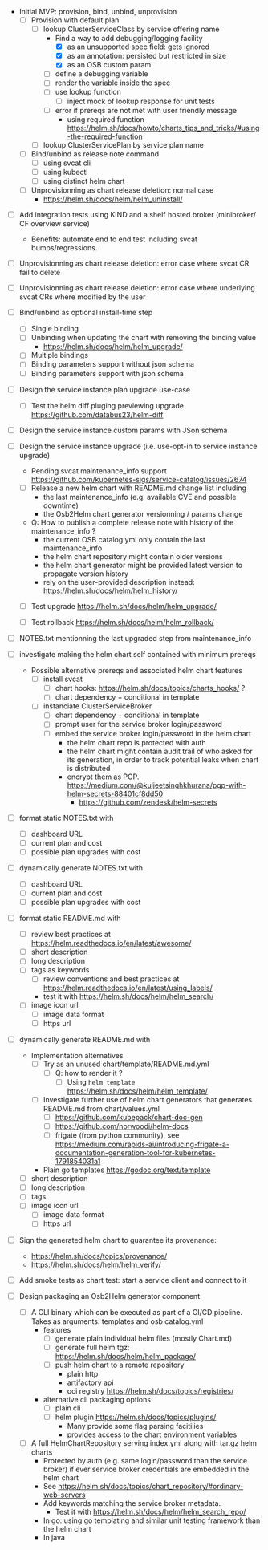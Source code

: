 

* Initial MVP: provision, bind, unbind, unprovision
    * [ ] Provision with default plan
        * [ ] lookup ClusterServiceClass by service offering name
            * Find a way to add debugging/logging facility
               * [x] as an unsupported spec field: gets ignored
               * [x] as an annotation: persisted but restricted in size
               * [x] as an OSB custom param
            * [ ] define a debugging variable
            * [ ] render the variable inside the spec
            * [ ] use lookup function
                * [ ] inject mock of lookup response for unit tests
            * [ ] error if prereqs are not met with user friendly message
               * using required function https://helm.sh/docs/howto/charts_tips_and_tricks/#using-the-required-function
        * [ ] lookup ClusterServicePlan by service plan name
    * [ ] Bind/unbind as release note command
        * [ ] using svcat cli
        * [ ] using kubectl
        * [ ] using distinct helm chart
    * [ ] Unprovisionning as chart release deletion: normal case
        * https://helm.sh/docs/helm/helm_uninstall/

* [ ] Add integration tests using KIND and a shelf hosted broker (minibroker/ CF overview service)
  * Benefits: automate end to end test including svcat bumps/regressions.

* [ ] Unprovisionning as chart release deletion: error case where svcat CR fail to delete
* [ ] Unprovisionning as chart release deletion: error case where underlying svcat CRs where modified by the user

* [ ] Bind/unbind as optional install-time step
    * [ ] Single binding
    * [ ] Unbinding when updating the chart with removing the binding value
        * https://helm.sh/docs/helm/helm_upgrade/
    * [ ] Multiple bindings
    * [ ] Binding parameters support without json schema
    * [ ] Binding parameters support with json schema

* [ ] Design the service instance plan upgrade use-case
    * [ ] Test the helm diff pluging previewing upgrade https://github.com/databus23/helm-diff
* [ ] Design the service instance custom params with JSon schema

* [ ] Design the service instance upgrade (i.e. use-opt-in to service instance upgrade)
    * Pending svcat maintenance_info support https://github.com/kubernetes-sigs/service-catalog/issues/2674
    * [ ] Release a new helm chart with README.md change list including
        * the last maintenance_info (e.g. available CVE and possible downtime)
        * the Osb2Helm chart generator versionning / params change
    * Q: How to publish a complete release note with history of the maintenance_info ?
        * the current OSB catalog.yml only contain the last maintenance_info
        * the helm chart repository might contain older versions
        * the helm chart generator might be provided latest version to propagate version history
        * rely on the user-provided description instead: https://helm.sh/docs/helm/helm_history/
    * [ ] Test upgrade https://helm.sh/docs/helm/helm_upgrade/
    * [ ] Test rollback https://helm.sh/docs/helm/helm_rollback/


* [ ] NOTES.txt mentionning the last upgraded step from maintenance_info


* [ ] investigate making the helm chart self contained with minimum prereqs
    * Possible alternative prereqs and associated helm chart features
        * [ ] install svcat
            * [ ] chart hooks: https://helm.sh/docs/topics/charts_hooks/ ?
            * [ ] chart dependency + conditional in template
        * [ ] instanciate ClusterServiceBroker
            * [ ] chart dependency + conditional in template
            * [ ] prompt user for the service broker login/password
            * [ ] embed the service broker login/password in the helm chart
                * the helm chart repo is protected with auth
                * the helm chart might contain audit trail of who asked for its generation, in order to track potential leaks when chart is distributed   
                * encrypt them as PGP. https://medium.com/@kuljeetsinghkhurana/pgp-with-helm-secrets-88401cf8dd50
                    * https://github.com/zendesk/helm-secrets
  


* [ ] format static NOTES.txt with
    * [ ] dashboard URL
    * [ ] current plan and cost
    * [ ] possible plan upgrades with cost
* [ ] dynamically generate NOTES.txt with
    * [ ] dashboard URL
    * [ ] current plan and cost
    * [ ] possible plan upgrades with cost

* [ ] format static README.md with
    * [ ] review best practices at https://helm.readthedocs.io/en/latest/awesome/
    * [ ] short description
    * [ ] long description
    * [ ] tags as keywords
        * [ ] review conventions and best practices at https://helm.readthedocs.io/en/latest/using_labels/
        * test it with https://helm.sh/docs/helm/helm_search/
    * [ ] image icon url
        * [ ] image data format
        * [ ] https url
* [ ] dynamically generate README.md with
    * Implementation alternatives
      * [ ] Try as an unused chart/template/README.md.yml
          * [ ] Q: how to render it ?
              * [ ] Using `helm template` https://helm.sh/docs/helm/helm_template/
      * [ ] Investigate further use of helm chart generators that generates README.md from chart/values.yml
         * [ ] https://github.com/kubepack/chart-doc-gen
         * [ ] https://github.com/norwoodj/helm-docs
         * [ ] frigate (from python community), see https://medium.com/rapids-ai/introducing-frigate-a-documentation-generation-tool-for-kubernetes-1791854031a1
      * Plain go templates https://godoc.org/text/template
    * [ ] short description
    * [ ] long description
    * [ ] tags
    * [ ] image icon url
        * [ ] image data format
        * [ ] https url

* [ ] Sign the generated helm chart to guarantee its provenance:
    * https://helm.sh/docs/topics/provenance/
    * https://helm.sh/docs/helm/helm_verify/

* [ ] Add smoke tests as chart test: start a service client and connect to it

* [ ] Design packaging an Osb2Helm generator component
    * [ ] A CLI binary which can be executed as part of a CI/CD pipeline. Takes as arguments: templates and osb
      catalog.yml
        * features
            * [ ] generate plain individual helm files (mostly Chart.md)
            * [ ] generate full helm tgz: https://helm.sh/docs/helm/helm_package/
            * [ ] push helm chart to a remote repository
                * plain http
                * artifactory api
                * oci registry https://helm.sh/docs/topics/registries/
        * alternative cli packaging options
            * [ ] plain cli
            * [ ] helm plugin https://helm.sh/docs/topics/plugins/
                * Many provide some flag parsing facitilies
                * provides access to the chart environment variables
    * [ ] A full HelmChartRepository serving index.yml along with tar.gz helm charts
        * Protected by auth (e.g. same login/password than the service broker) if ever service broker credentials are
          embedded in the helm chart
        * See https://helm.sh/docs/topics/chart_repository/#ordinary-web-servers
        * Add keywords matching the service broker metadata.
            * Test it with https://helm.sh/docs/helm/helm_search_repo/
        * In go: using go templating and similar unit testing framework than the helm chart
        * In java